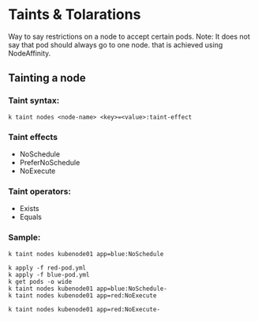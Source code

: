 # Taints & Tolarations

Way to say restrictions on a node to accept certain pods. 
Note: It does not say that pod should always go to one node. that is achieved
 using NodeAffinity.

## Tainting a node
### Taint syntax: 
```shell script
k taint nodes <node-name> <key>=<value>:taint-effect

```
### Taint effects
- NoSchedule
- PreferNoSchedule
- NoExecute 

### Taint operators:
- Exists
- Equals

### Sample:
```shell script
k taint nodes kubenode01 app=blue:NoSchedule

k apply -f red-pod.yml
k apply -f blue-pod.yml
k get pods -o wide
k taint nodes kubenode01 app=blue:NoSchedule-
k taint nodes kubenode01 app=red:NoExecute

k taint nodes kubenode01 app=red:NoExecute-
```
